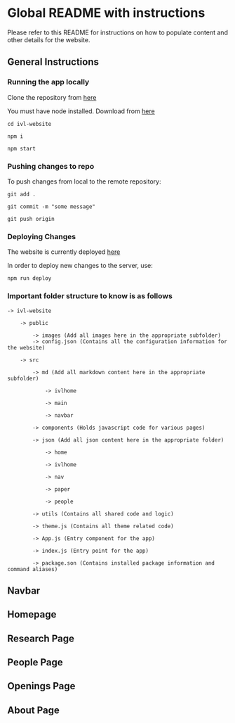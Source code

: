 # Global README with instructions

Please refer to this README for instructions on how to populate content and other details for the website.

## General Instructions

### Running the app locally

Clone the repository from [here](https://github.com/brown-ivl/brown-ivl-website.git)

You must have node installed. Download from [here](https://nodejs.org/en/download/)

`cd ivl-website`

`npm i`

`npm start`

### Pushing changes to repo

To push changes from local to the remote repository:

`git add .`

`git commit -m "some message"`

`git push origin`

### Deploying Changes

The website is currently deployed [here](https://brown-ivl.github.io/brown-ivl-website/#)

In order to deploy new changes to the server, use:

`npm run deploy`

### Important folder structure to know is as follows

    -> ivl-website  

        -> public  

            -> images (Add all images here in the appropriate subfolder)  
            -> config.json (Contains all the configuration information for the website)  

        -> src  

            -> md (Add all markdown content here in the appropriate subfolder)  

                -> ivlhome

                -> main  

                -> navbar  

            -> components (Holds javascript code for various pages)  

            -> json (Add all json content here in the appropriate folder)   

                -> home  

                -> ivlhome  

                -> nav  

                -> paper  

                -> people  

            -> utils (Contains all shared code and logic)  

            -> theme.js (Contains all theme related code)  

            -> App.js (Entry component for the app)  

            -> index.js (Entry point for the app)  

            -> package.son (Contains installed package information and command aliases)  

## Navbar

## Homepage

## Research Page

## People Page

## Openings Page

## About Page
